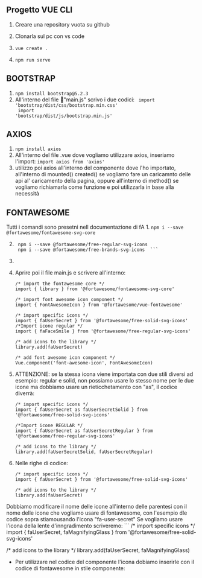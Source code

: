 ## Progetto VUE CLI
1. Creare una repository vuota su github
2. Clonarla sul pc con vs code

3. 
    ``` vue create . ```
4. 
    ``` npm run serve ```

## BOOTSTRAP
1. 
    ``` npm install bootstrap@5.2.3 ```
2. All'interno del file 📃"main.js" scrivo i due codici:
    <code> 
        import 'bootstrap/dist/css/bootstrap.min.css' 
        <br>
        import 'bootstrap/dist/js/bootstrap.min.js' 
    </code>

## AXIOS
1. 
    ``` npm install axios ```
2. All'interno del file .vue dove vogliamo utilizzare axios, inseriamo l'import:
    ``` import axios from 'axios' ```
3. utilizzo poi axios all'interno del componente dove l'ho importato,
    all'interno di mounted() created() se vogliamo fare un caricamnto delle api al' caricamento della pagina,
    oppure all'interno di method() se vogliamo richiamarla come funzione e poi utilizzarla in base alla necessità

## FONTAWESOME
Tutti i comandi sono presetni nell documentazione di fA
1. 
    ``` npm i --save @fortawesome/fontawesome-svg-core ```

2. 
   ``` npm i --save @fortawesome/free-solid-svg-icons   
    npm i --save @fortawesome/free-regular-svg-icons 
    npm i --save @fortawesome/free-brands-svg-icons  ```

3. ``` npm i --save @fortawesome/vue-fontawesome@latest-2
4. Aprire poi il file main.js e scrivere all'interno:
    ```
    /* import the fontawesome core */
    import { library } from '@fortawesome/fontawesome-svg-core'

    /* import font awesome icon component */
    import { FontAwesomeIcon } from '@fortawesome/vue-fontawesome'

    /* import specific icons */
    import { faUserSecret } from '@fortawesome/free-solid-svg-icons'
    /*Import icone regular */
    import { faFaceSmile } from '@fortawesome/free-regular-svg-icons'

    /* add icons to the library */
    library.add(faUserSecret)

    /* add font awesome icon component */
    Vue.component('font-awesome-icon', FontAwesomeIcon)

5. ATTENZIONE: se la stessa icona viene importata con due stili diversi ad esempio: regular e solid,
   non possiamo usare lo stesso nome per le due icone ma dobbiamo usare un rieticchetamento con "as", il codice diverrà:
    ```
    /* import specific icons */
    import { faUserSecret as faUserSecretSolid } from '@fortawesome/free-solid-svg-icons'

    /*Import icone REGULAR */
    import { faUserSecret as faUserSecretRegular } from '@fortawesome/free-regular-svg-icons'

    /* add icons to the library */
    library.add(faUserSecretSolid, faUserSecretRegular)

6. Nelle righe di codice:
    ```
    /* import specific icons */
    import { faUserSecret } from '@fortawesome/free-solid-svg-icons'

    /* add icons to the library */
    library.add(faUserSecret)

Dobbiamo modificare il nome delle icone all'interno delle parentesi con il nome delle icone che vogliamo usare di fontawesome, con l'esempio dle codice sopra stiamousando l'icona "fa-user-secret" Se vogliamo usare l'icona della lente d'inngradimento scriveremo: ``` /* import specific icons */ import { faUserSecret, faMagnifyingGlass } from '@fortawesome/free-solid-svg-icons'

/* add icons to the library */
library.add(faUserSecret, faMagnifyingGlass)


- Per utilizzare nel codice del componente l'icona dobiamo inserirle con il codice di fontawesome in stile componente:

